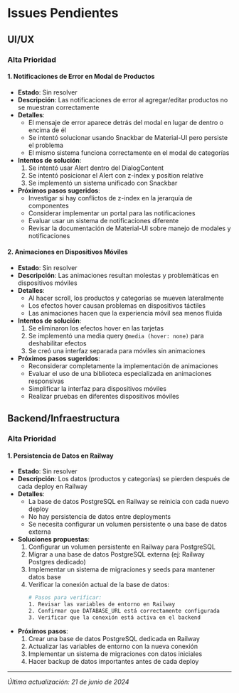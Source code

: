 # Issues Pendientes

## UI/UX

### Alta Prioridad

#### 1. Notificaciones de Error en Modal de Productos
- **Estado**: Sin resolver
- **Descripción**: Las notificaciones de error al agregar/editar productos no se muestran correctamente
- **Detalles**:
  - El mensaje de error aparece detrás del modal en lugar de dentro o encima de él
  - Se intentó solucionar usando Snackbar de Material-UI pero persiste el problema
  - El mismo sistema funciona correctamente en el modal de categorías
- **Intentos de solución**:
  1. Se intentó usar Alert dentro del DialogContent
  2. Se intentó posicionar el Alert con z-index y position relative
  3. Se implementó un sistema unificado con Snackbar
- **Próximos pasos sugeridos**:
  - Investigar si hay conflictos de z-index en la jerarquía de componentes
  - Considerar implementar un portal para las notificaciones
  - Evaluar usar un sistema de notificaciones diferente
  - Revisar la documentación de Material-UI sobre manejo de modales y notificaciones

#### 2. Animaciones en Dispositivos Móviles
- **Estado**: Sin resolver
- **Descripción**: Las animaciones resultan molestas y problemáticas en dispositivos móviles
- **Detalles**:
  - Al hacer scroll, los productos y categorías se mueven lateralmente
  - Los efectos hover causan problemas en dispositivos táctiles
  - Las animaciones hacen que la experiencia móvil sea menos fluida
- **Intentos de solución**:
  1. Se eliminaron los efectos hover en las tarjetas
  2. Se implementó una media query `@media (hover: none)` para deshabilitar efectos
  3. Se creó una interfaz separada para móviles sin animaciones
- **Próximos pasos sugeridos**:
  - Reconsiderar completamente la implementación de animaciones
  - Evaluar el uso de una biblioteca especializada en animaciones responsivas
  - Simplificar la interfaz para dispositivos móviles
  - Realizar pruebas en diferentes dispositivos móviles

## Backend/Infraestructura

### Alta Prioridad

#### 1. Persistencia de Datos en Railway
- **Estado**: Sin resolver
- **Descripción**: Los datos (productos y categorías) se pierden después de cada deploy en Railway
- **Detalles**:
  - La base de datos PostgreSQL en Railway se reinicia con cada nuevo deploy
  - No hay persistencia de datos entre deployments
  - Se necesita configurar un volumen persistente o una base de datos externa
- **Soluciones propuestas**:
  1. Configurar un volumen persistente en Railway para PostgreSQL
  2. Migrar a una base de datos PostgreSQL externa (ej: Railway Postgres dedicado)
  3. Implementar un sistema de migraciones y seeds para mantener datos base
  4. Verificar la conexión actual de la base de datos:
     ```bash
     # Pasos para verificar:
     1. Revisar las variables de entorno en Railway
     2. Confirmar que DATABASE_URL está correctamente configurada
     3. Verificar que la conexión está activa en el backend
     ```
- **Próximos pasos**:
  1. Crear una base de datos PostgreSQL dedicada en Railway
  2. Actualizar las variables de entorno con la nueva conexión
  3. Implementar un sistema de migraciones con datos iniciales
  4. Hacer backup de datos importantes antes de cada deploy

---

_Última actualización: 21 de junio de 2024_ 